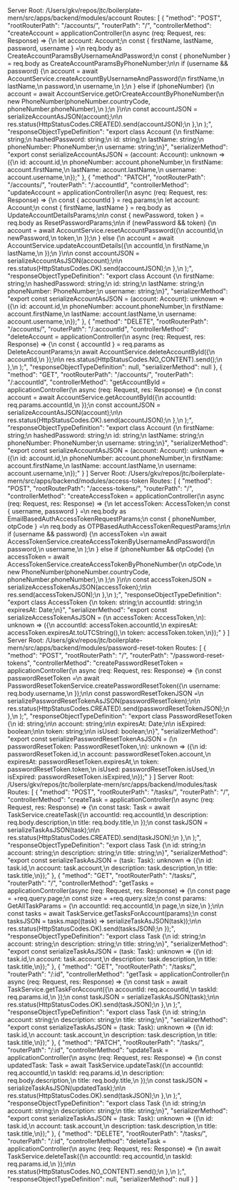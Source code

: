 Server Root: /Users/gkv/repos/jtc/boilerplate-mern/src/apps/backend/modules/account
Routes:
[
  {
    "method": "POST",
    "rootRouterPath": "/accounts/",
    "routerPath": "/",
    "controllerMethod": "createAccount = applicationController(\n    async (req: Request<CreateAccountParams>, res: Response) => {\n      let account: Account;\n      const { firstName, lastName, password, username } =\n        req.body as CreateAccountParamsByUsernameAndPassword;\n      const { phoneNumber } = req.body as CreateAccountParamsByPhoneNumber;\n\n      if (username && password) {\n        account = await AccountService.createAccountByUsernameAndPassword(\n          firstName,\n          lastName,\n          password,\n          username,\n        );\n      } else if (phoneNumber) {\n        account = await AccountService.getOrCreateAccountByPhoneNumber(\n          new PhoneNumber(phoneNumber.countryCode, phoneNumber.phoneNumber),\n        );\n      }\n\n      const accountJSON = serializeAccountAsJSON(account);\n\n      res.status(HttpStatusCodes.CREATED).send(accountJSON);\n    },\n  );",
    "responseObjectTypeDefinition": "export class Account {\n  firstName: string;\n  hashedPassword: string;\n  id: string;\n  lastName: string;\n  phoneNumber: PhoneNumber;\n  username: string;\n}",
    "serializerMethod": "export const serializeAccountAsJSON = (account: Account): unknown => ({\n  id: account.id,\n  phoneNumber: account.phoneNumber,\n  firstName: account.firstName,\n  lastName: account.lastName,\n  username: account.username,\n});"
  },
  {
    "method": "PATCH",
    "rootRouterPath": "/accounts/",
    "routerPath": "/:accountId",
    "controllerMethod": "updateAccount = applicationController(\n    async (req: Request<UpdateAccountParams>, res: Response) => {\n      const { accountId } = req.params;\n      let account: Account;\n      const { firstName, lastName } = req.body as UpdateAccountDetailsParams;\n\n      const { newPassword, token } = req.body as ResetPasswordParams;\n\n      if (newPassword && token) {\n        account = await AccountService.resetAccountPassword({\n          accountId,\n          newPassword,\n          token,\n        });\n      } else {\n        account = await AccountService.updateAccountDetails({\n          accountId,\n          firstName,\n          lastName,\n        });\n      }\n\n      const accountJSON = serializeAccountAsJSON(account);\n\n      res.status(HttpStatusCodes.OK).send(accountJSON);\n    },\n  );",
    "responseObjectTypeDefinition": "export class Account {\n  firstName: string;\n  hashedPassword: string;\n  id: string;\n  lastName: string;\n  phoneNumber: PhoneNumber;\n  username: string;\n}",
    "serializerMethod": "export const serializeAccountAsJSON = (account: Account): unknown => ({\n  id: account.id,\n  phoneNumber: account.phoneNumber,\n  firstName: account.firstName,\n  lastName: account.lastName,\n  username: account.username,\n});"
  },
  {
    "method": "DELETE",
    "rootRouterPath": "/accounts/",
    "routerPath": "/:accountId",
    "controllerMethod": "deleteAccount = applicationController(\n    async (req: Request<DeleteAccountParams>, res: Response) => {\n      const { accountId } = req.params as DeleteAccountParams;\n      await AccountService.deleteAccountById({\n        accountId,\n      });\n\n      res.status(HttpStatusCodes.NO_CONTENT).send();\n    },\n  );",
    "responseObjectTypeDefinition": null,
    "serializerMethod": null
  },
  {
    "method": "GET",
    "rootRouterPath": "/accounts/",
    "routerPath": "/:accountId",
    "controllerMethod": "getAccountById = applicationController(\n    async (req: Request<GetAccountParams>, res: Response) => {\n      const account = await AccountService.getAccountById({\n        accountId: req.params.accountId,\n      });\n      const accountJSON = serializeAccountAsJSON(account);\n\n      res.status(HttpStatusCodes.OK).send(accountJSON);\n    },\n  );",
    "responseObjectTypeDefinition": "export class Account {\n  firstName: string;\n  hashedPassword: string;\n  id: string;\n  lastName: string;\n  phoneNumber: PhoneNumber;\n  username: string;\n}",
    "serializerMethod": "export const serializeAccountAsJSON = (account: Account): unknown => ({\n  id: account.id,\n  phoneNumber: account.phoneNumber,\n  firstName: account.firstName,\n  lastName: account.lastName,\n  username: account.username,\n});"
  }
]
Server Root: /Users/gkv/repos/jtc/boilerplate-mern/src/apps/backend/modules/access-token
Routes:
[
  {
    "method": "POST",
    "rootRouterPath": "/access-tokens/",
    "routerPath": "/",
    "controllerMethod": "createAccessToken = applicationController(\n    async (req: Request<CreateAccessTokenParams>, res: Response) => {\n      let accessToken: AccessToken;\n      const { username, password } =\n        req.body as EmailBasedAuthAccessTokenRequestParams;\n      const { phoneNumber, otpCode } =\n        req.body as OTPBasedAuthAccessTokenRequestParams;\n\n      if (username && password) {\n        accessToken =\n          await AccessTokenService.createAccessTokenByUsernameAndPassword(\n            password,\n            username,\n          );\n      } else if (phoneNumber && otpCode) {\n        accessToken = await AccessTokenService.createAccessTokenByPhoneNumber(\n          otpCode,\n          new PhoneNumber(phoneNumber.countryCode, phoneNumber.phoneNumber),\n        );\n      }\n\n      const accessTokenJSON = serializeAccessTokenAsJSON(accessToken);\n\n      res.send(accessTokenJSON);\n    },\n  );",
    "responseObjectTypeDefinition": "export class AccessToken {\n  token: string;\n  accountId: string;\n  expiresAt: Date;\n}",
    "serializerMethod": "export const serializeAccessTokenAsJSON = (\n  accessToken: AccessToken,\n): unknown => ({\n  accountId: accessToken.accountId,\n  expiresAt: accessToken.expiresAt.toUTCString(),\n  token: accessToken.token,\n});"
  }
]
Server Root: /Users/gkv/repos/jtc/boilerplate-mern/src/apps/backend/modules/password-reset-token
Routes:
[
  {
    "method": "POST",
    "rootRouterPath": "/",
    "routerPath": "/password-reset-tokens",
    "controllerMethod": "createPasswordResetToken = applicationController(\n    async (req: Request<CreatePasswordResetTokenParams>, res: Response) => {\n      const passwordResetToken =\n        await PasswordResetTokenService.createPasswordResetToken({\n          username: req.body.username,\n        });\n\n      const passwordResetTokenJSON =\n        serializePasswordResetTokenAsJSON(passwordResetToken);\n\n      res.status(HttpStatusCodes.CREATED).send(passwordResetTokenJSON);\n    },\n  );",
    "responseObjectTypeDefinition": "export class PasswordResetToken {\n  id: string;\n\n  account: string;\n\n  expiresAt: Date;\n\n  isExpired: boolean;\n\n  token: string;\n\n  isUsed: boolean;\n}",
    "serializerMethod": "export const serializePasswordResetTokenAsJSON = (\n  passwordResetToken: PasswordResetToken,\n): unknown => ({\n  id: passwordResetToken.id,\n  account: passwordResetToken.account,\n  expiresAt: passwordResetToken.expiresAt,\n  token: passwordResetToken.token,\n  isUsed: passwordResetToken.isUsed,\n  isExpired: passwordResetToken.isExpired,\n});"
  }
]
Server Root: /Users/gkv/repos/jtc/boilerplate-mern/src/apps/backend/modules/task
Routes:
[
  {
    "method": "POST",
    "rootRouterPath": "/tasks/",
    "routerPath": "/",
    "controllerMethod": "createTask = applicationController(\n    async (req: Request<CreateTaskParams>, res: Response) => {\n      const task: Task = await TaskService.createTask({\n        accountId: req.accountId,\n        description: req.body.description,\n        title: req.body.title,\n      });\n      const taskJSON = serializeTaskAsJSON(task);\n\n      res.status(HttpStatusCodes.CREATED).send(taskJSON);\n    },\n  );",
    "responseObjectTypeDefinition": "export class Task {\n  id: string;\n  account: string;\n  description: string;\n  title: string;\n}",
    "serializerMethod": "export const serializeTaskAsJSON = (task: Task): unknown => ({\n  id: task.id,\n  account: task.account,\n  description: task.description,\n  title: task.title,\n});"
  },
  {
    "method": "GET",
    "rootRouterPath": "/tasks/",
    "routerPath": "/",
    "controllerMethod": "getTasks = applicationController(async (req: Request, res: Response) => {\n    const page = +req.query.page;\n    const size = +req.query.size;\n    const params: GetAllTaskParams = {\n      accountId: req.accountId,\n      page,\n      size,\n    };\n\n    const tasks = await TaskService.getTasksForAccount(params);\n    const tasksJSON = tasks.map((task) => serializeTaskAsJSON(task));\n\n    res.status(HttpStatusCodes.OK).send(tasksJSON);\n  });",
    "responseObjectTypeDefinition": "export class Task {\n  id: string;\n  account: string;\n  description: string;\n  title: string;\n}",
    "serializerMethod": "export const serializeTaskAsJSON = (task: Task): unknown => ({\n  id: task.id,\n  account: task.account,\n  description: task.description,\n  title: task.title,\n});"
  },
  {
    "method": "GET",
    "rootRouterPath": "/tasks/",
    "routerPath": "/:id",
    "controllerMethod": "getTask = applicationController(\n    async (req: Request<GetTaskParams>, res: Response) => {\n      const task = await TaskService.getTaskForAccount({\n        accountId: req.accountId,\n        taskId: req.params.id,\n      });\n      const taskJSON = serializeTaskAsJSON(task);\n\n      res.status(HttpStatusCodes.OK).send(taskJSON);\n    },\n  );",
    "responseObjectTypeDefinition": "export class Task {\n  id: string;\n  account: string;\n  description: string;\n  title: string;\n}",
    "serializerMethod": "export const serializeTaskAsJSON = (task: Task): unknown => ({\n  id: task.id,\n  account: task.account,\n  description: task.description,\n  title: task.title,\n});"
  },
  {
    "method": "PATCH",
    "rootRouterPath": "/tasks/",
    "routerPath": "/:id",
    "controllerMethod": "updateTask = applicationController(\n    async (req: Request<UpdateTaskParams>, res: Response) => {\n      const updatedTask: Task = await TaskService.updateTask({\n        accountId: req.accountId,\n        taskId: req.params.id,\n        description: req.body.description,\n        title: req.body.title,\n      });\n      const taskJSON = serializeTaskAsJSON(updatedTask);\n\n      res.status(HttpStatusCodes.OK).send(taskJSON);\n    },\n  );",
    "responseObjectTypeDefinition": "export class Task {\n  id: string;\n  account: string;\n  description: string;\n  title: string;\n}",
    "serializerMethod": "export const serializeTaskAsJSON = (task: Task): unknown => ({\n  id: task.id,\n  account: task.account,\n  description: task.description,\n  title: task.title,\n});"
  },
  {
    "method": "DELETE",
    "rootRouterPath": "/tasks/",
    "routerPath": "/:id",
    "controllerMethod": "deleteTask = applicationController(\n    async (req: Request<DeleteTaskParams>, res: Response) => {\n      await TaskService.deleteTask({\n        accountId: req.accountId,\n        taskId: req.params.id,\n      });\n\n      res.status(HttpStatusCodes.NO_CONTENT).send();\n    },\n  );",
    "responseObjectTypeDefinition": null,
    "serializerMethod": null
  }
]
